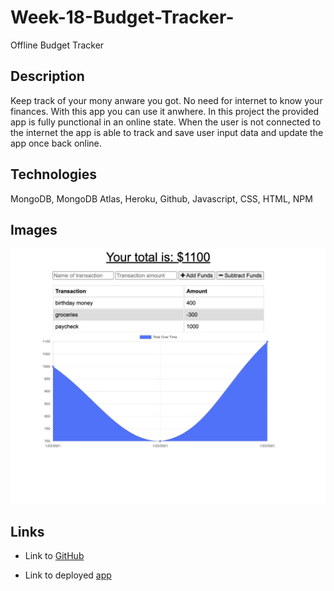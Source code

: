 # Week-18-Budget-Tracker-
Offline Budget Tracker 
## Description 

Keep track of your mony anware you got.  No need for internet to know your finances.  With this app you can use it anwhere.  In this project the provided app is fully punctional in an online state.  When the user is not connected to the internet the app is able to track and save user input data and update the app once back online.  

## Technologies 

MongoDB, MongoDB Atlas, Heroku, Github, Javascript, CSS, HTML, NPM 

## Images 

![Main page](public/imgs/Main.png)

## Links

* Link to 
[GitHub](https://github.com/rffrye/Week-18-Budget-Tracker)

* Link to deployed 
[app](https://budgettrackerrf.herokuapp.com/)

